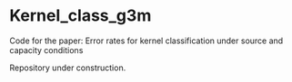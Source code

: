 # Kernel_class_g3m
Code for the paper: Error rates for kernel classification under source and capacity conditions

Repository under construction.
